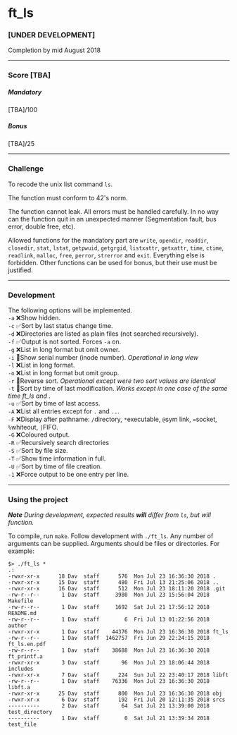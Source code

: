 # ft_ls
### [UNDER DEVELOPMENT]
Completion by mid August 2018
***
### Score [TBA]
##### Mandatory
[TBA]/100
##### Bonus
[TBA]/25
***
### Challenge  
To recode the unix list command `ls`.  
  
The function must conform to 42's norm.  
  
The function cannot leak. All errors must be handled carefully. In no way can the function quit in an unexpected manner (Segmentation fault, bus error, double free, etc).  
  
Allowed functions for the mandatory part are `write`, `opendir`, `readdir`, `closedir`, `stat`, `lstat`, `getpwuid`, `getgrgid`, `listxattr`, `getxattr`, `time`, `ctime`, `readlink`, `malloc`, `free`, `perror`, `strerror` and `exit`. Everything else is forbidden. Other functions can be used for bonus, but their use must be justified.
***
### Development
The following options will be implemented.  
`-a` ❌Show hidden.  
`-c` ✅Sort by last status change time.  
`-d` ❌Directories are listed as plain files (not searched recursively).  
`-f` ✅Output is not sorted. Forces `-a` on.  
`-g` ❌List in long format but omit owner.  
`-i` 🔶Show serial number (inode number). *Operational in long view*  
`-l` ❌List in long format.  
`-o` ❌List in long format but omit group.   
`-r` 🔶Reverse sort. *Operational except were two sort values are identical*  
`-t` 🔶Sort by time of last modification. *Works except in one case of the same time ft_ls and .*  
`-u` ✅Sort by time of last access.  
`-A` ❌List all entries except for `.` and `..`.  
`-F` ❌Display after pathname: `/`directory, `*`executable, `@`sym link, `=`socket, `%`whiteout, `|`FIFO.  
`-G` ❌Coloured output.  
`-R` ✅Recursively search directories  
`-S` ✅Sort by file size.  
`-T` ✅Show time information in full.  
`-U` ✅Sort by time of file creation.  
`-1` ❌Force output to be one entry per line.  
***
### Using the project
***Note*** *During development, expected results* ***will*** *differ from `ls`, but will function.*  
  
To compile, run `make`. Follow development with `./ft_ls`. Any number of arguments can be supplied. Arguments should be files or directories. For example:
```console
$> ./ft_ls *
.:
-rwxr-xr-x      18 Dav  staff      576  Mon Jul 23 16:36:30 2018 .
-rwxr-xr-x      15 Dav  staff      480  Fri Jul 13 21:25:06 2018 ..
-rwxr-xr-x      16 Dav  staff      512  Mon Jul 23 18:11:20 2018 .git
-rw-r--r--       1 Dav  staff     3980  Mon Jul 23 15:56:04 2018 Makefile
-rw-r--r--       1 Dav  staff     1692  Sat Jul 21 17:56:12 2018 README.md
-rw-r--r--       1 Dav  staff        6  Fri Jul 13 01:22:56 2018 author
-rwxr-xr-x       1 Dav  staff    44376  Mon Jul 23 16:36:30 2018 ft_ls
-rw-r--r--       1 Dav  staff  1462757  Fri Jun 29 22:24:15 2018 ft_ls.en.pdf
-rw-r--r--       1 Dav  staff    38688  Mon Jul 23 16:36:30 2018 ft_printf.a
-rwxr-xr-x       3 Dav  staff       96  Mon Jul 23 18:06:44 2018 includes
-rwxr-xr-x       7 Dav  staff      224  Sun Jul 22 23:40:17 2018 libft
-rw-r--r--       1 Dav  staff    76336  Mon Jul 23 16:36:30 2018 libft.a
-rwxr-xr-x      25 Dav  staff      800  Mon Jul 23 16:36:30 2018 obj
-rwxr-xr-x       6 Dav  staff      192  Fri Jul 20 12:11:35 2018 srcs
----------       2 Dav  staff       64  Sat Jul 21 13:39:00 2018 test_directory
----------       1 Dav  staff        0  Sat Jul 21 13:39:34 2018 test_file
```
